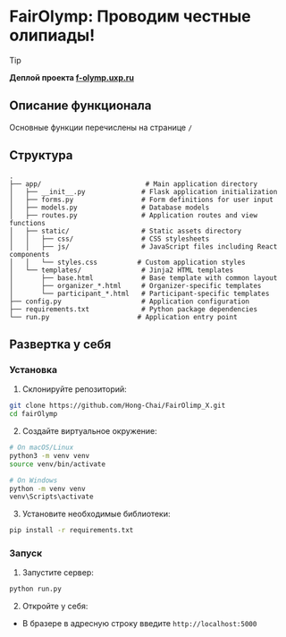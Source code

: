 # FairOlymp: Проводим честные олипиады!

>[!TIP]
>**Деплой проекта [f-olymp.uxp.ru](f-olymp.uxp.ru)**

## Описание функционала
Основные функции перечислены на странице ```/```

## Структура
```
.
├── app/                          # Main application directory
│   ├── __init__.py              # Flask application initialization
│   ├── forms.py                 # Form definitions for user input
│   ├── models.py                # Database models
│   ├── routes.py                # Application routes and view functions
│   ├── static/                  # Static assets directory
│   │   ├── css/                 # CSS stylesheets
│   │   ├── js/                  # JavaScript files including React components
│   │   └── styles.css          # Custom application styles
│   └── templates/               # Jinja2 HTML templates
│       ├── base.html            # Base template with common layout
│       ├── organizer_*.html     # Organizer-specific templates
│       └── participant_*.html   # Participant-specific templates
├── config.py                    # Application configuration
├── requirements.txt             # Python package dependencies
└── run.py                      # Application entry point
```

## Развертка у себя

### Установка
1. Склонируйте репозиторий:
```bash
git clone https://github.com/Hong-Chai/FairOlimp_X.git
cd fairOlymp
```

2. Создайте виртуальное окружение:
```bash
# On macOS/Linux
python3 -m venv venv
source venv/bin/activate

# On Windows
python -m venv venv
venv\Scripts\activate
```

3. Установите необходимые библиотеки:
```bash
pip install -r requirements.txt
```

### Запуск
1. Запустите сервер:
```bash
python run.py
```

2. Откройте у себя:
- В бразере в адресную строку введите `http://localhost:5000`

